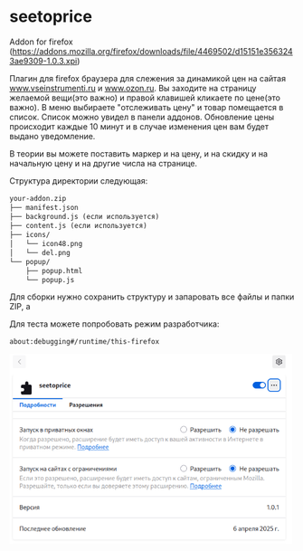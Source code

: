 # seetoprice
Addon for firefox (https://addons.mozilla.org/firefox/downloads/file/4469502/d15151e3563243ae9309-1.0.3.xpi)

Плагин для firefox браузера для слежения за динамикой цен на сайтая www.vseinstrumenti.ru и www.ozon.ru. Вы заходите на страницу желаемой вещи(это важно) и правой клавишей кликаете по цене(это важно). В меню выбираете "отслеживать цену" и товар помещается в список. Список можно увидел в панели аддонов. Обновление цены происходит каждые 10 минут и в случае изменения цен вам будет выдано уведомление.

В теории вы можете поставить маркер и на цену, и на скидку и на начальную цену и на другие числа на странице.

Структура директории следующая:
```
your-addon.zip
├── manifest.json
├── background.js (если используется)
├── content.js (если используется)
├── icons/
│   └── icon48.png
│   └── del.png
└── popup/
    ├── popup.html
    └── popup.js
```
Для сборки нужно сохранить структуру и запаровать все файлы и папки ZIP, а 

Для теста можете попробовать режим разработчика:
```
about:debugging#/runtime/this-firefox
```
<img src="https://github.com/oditynet/seetoprice/blob/main/screen1.png" title="example" width="500" />
